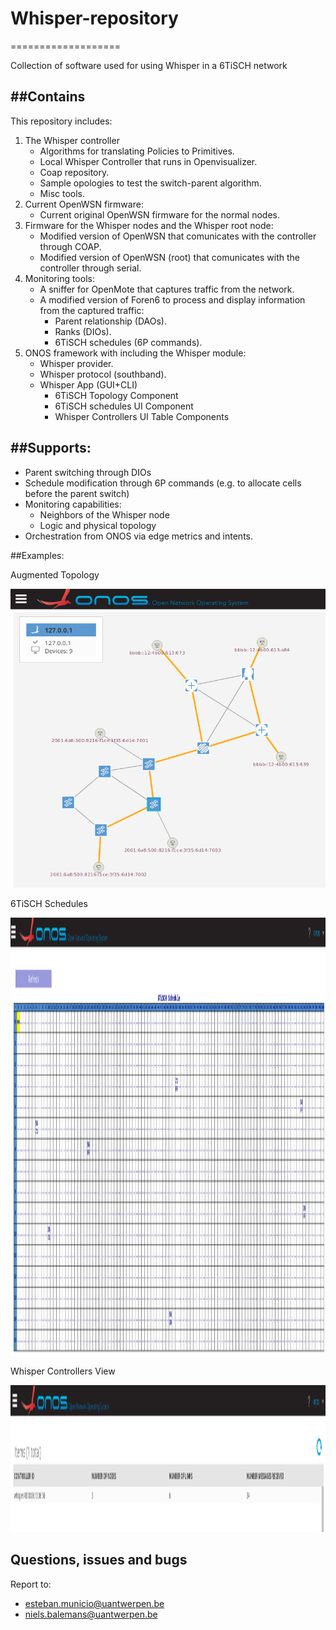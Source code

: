 # Whisper-repository
===================

Collection of software used for using Whisper in a 6TiSCH network

##Contains
---
This repository includes:

1. The Whisper controller
    - Algorithms for translating Policies to Primitives.
    - Local Whisper Controller that runs in Openvisualizer.
    - Coap repository.
    - Sample opologies to test the switch-parent algorithm.
    - Misc tools.
2. Current OpenWSN firmware:
	- Current original OpenWSN firmware for the normal nodes.
3. Firmware for the Whisper nodes and the Whisper root node:
	- Modified version of OpenWSN that comunicates with the controller through COAP.
	- Modified version of OpenWSN (root) that comunicates with the controller through serial.
5. Monitoring tools:
 	- A sniffer for OpenMote that captures traffic from the network.
	- A modified version of Foren6 to process and display information from the captured traffic:
 		- Parent relationship (DAOs).
		- Ranks (DIOs).
 		- 6TiSCH schedules (6P commands).
6. ONOS framework with including the Whisper module:
    - Whisper provider.
    - Whisper protocol (southband).
    - Whisper App (GUI+CLI)
        - 6TiSCH Topology Component
        - 6TiSCH schedules UI Component
        - Whisper Controllers UI Table Components

##Supports:
---
* Parent switching through DIOs
* Schedule modification through 6P commands (e.g. to allocate cells before the parent switch)
* Monitoring capabilities:
    - Neighbors of the Whisper node
    - Logic and physical topology
* Orchestration from ONOS via edge metrics and intents.


##Examples:

Augmented Topology

<img src="pics/exampleGui2.png">

6TiSCH Schedules

<img src="pics/onosScheduleGUI.png" width="1814" height="700">

Whisper Controllers View

<img src="pics/GUIControllers1.png" width="1814" height="235">

Questions, issues and bugs
---------------

Report to:

* esteban.municio@uantwerpen.be
* niels.balemans@uantwerpen.be


